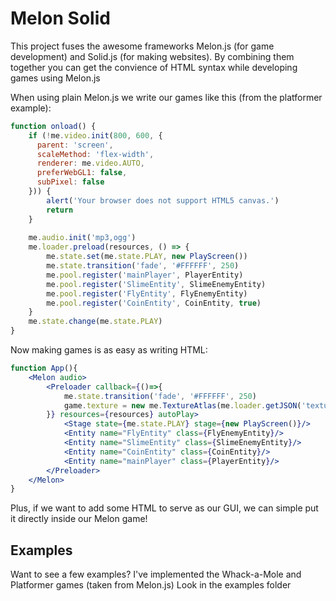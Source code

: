 # Melon Solid
This project fuses the awesome frameworks Melon.js (for game development) and Solid.js (for making websites). By combining them together you can get the convience of HTML syntax while developing games using Melon.js

When using plain Melon.js we write our games like this (from the platformer example):
```jsx
function onload() {
    if (!me.video.init(800, 600, {
      parent: 'screen',
      scaleMethod: 'flex-width',
      renderer: me.video.AUTO,
      preferWebGL1: false,
      subPixel: false
    })) {
        alert('Your browser does not support HTML5 canvas.')
        return
    }
    
    me.audio.init('mp3,ogg')
    me.loader.preload(resources, () => {
        me.state.set(me.state.PLAY, new PlayScreen())
        me.state.transition('fade', '#FFFFFF', 250)
        me.pool.register('mainPlayer', PlayerEntity)
        me.pool.register('SlimeEntity', SlimeEnemyEntity)
        me.pool.register('FlyEntity', FlyEnemyEntity)
        me.pool.register('CoinEntity', CoinEntity, true)
    }
    me.state.change(me.state.PLAY)
}
```
Now making games is as easy as writing HTML:
```jsx
function App(){
    <Melon audio>
        <Preloader callback={()=>{
            me.state.transition('fade', '#FFFFFF', 250)
            game.texture = new me.TextureAtlas(me.loader.getJSON('texture'), me.loader.getImage('texture'))
        }} resources={resources} autoPlay>
            <Stage state={me.state.PLAY} stage={new PlayScreen()}/>
            <Entity name="FlyEntity" class={FlyEnemyEntity}/>
            <Entity name="SlimeEntity" class={SlimeEnemyEntity}/>
            <Entity name="CoinEntity" class={CoinEntity}/>
            <Entity name="mainPlayer" class={PlayerEntity}/>
        </Preloader>
    </Melon>
}
```
Plus, if we want to add some HTML to serve as our GUI, we can simple put it directly inside our Melon game!

## Examples
Want to see a few examples? I've implemented the Whack-a-Mole and Platformer games (taken from Melon.js) Look in the examples folder